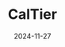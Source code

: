 ---  
layout: startup_page  
title: "CalTier"  
id: "caltier.fund"  
permalink: "/caltiercaltier.fund11272024/"  
website: "https://www.caltier.fund/"  
funding_round: "Series B"  
funding_amount: ""  
investors: ""  
about: "CalTier is an alternative investment platform democratizing access to high-quality real estate investments. It simplifies real estate investing for both accredited and non-accredited retail investors, providing a streamlined way to participate in an asset class traditionally reserved for institutions. The platform boasts over 32,000 registered users."  
markets: "Real Estate, Alternative Investments, Fintech"  
hq: "Poway, California, United States"  
founded_year: "2019"  
linkedin: "https://www.linkedin.com/company/caltier"  
twitter: ""  
instagram: ""  
facebook: ""  
crunchbase: ""  
pitchbook: ""  

date_display: "27-Nov-2024"  
date: "2024-11-27"

# SEO Optimization  
meta_title: "CalTier - Series B"  
meta_description: "CalTier, CalTier is an alternative investment platform democratizing access to high-quality real estate investments. It simplifies real estate investing for bo..."  
meta_keywords: "CalTier, Real Estate, Alternative Investments, Fintech, Series B funding"  
canonical_url: "https://startup.projectstartups.com/caltiercaltier.fund11272024/"  
---